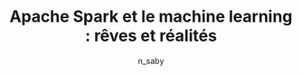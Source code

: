 ---
layout: video
title: "Apache Spark et le machine learning : rêves et réalités"
author: n_saby
tags: [machine learning, scalaio, conference]
color: rgb(251,87,66)
language: fr
youtubeId: 8e2TOelpqds
---